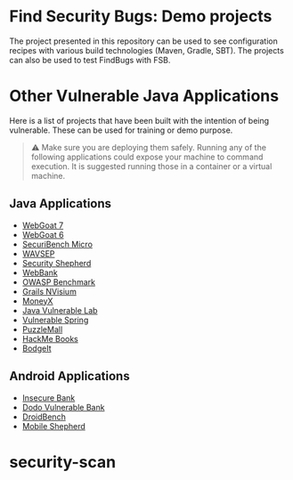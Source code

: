 
# Find Security Bugs: Demo projects

The project presented in this repository can be used to see configuration recipes with various build technologies (Maven, Gradle, SBT). The projects can also be used to test FindBugs with FSB.

# Other Vulnerable Java Applications

Here is a list of projects that have been built with the intention of being vulnerable. These can be used for training or demo purpose.

> :warning: Make sure you are deploying them safely. Running any of the following applications could expose your machine to command execution. It is suggested running those in a container or a virtual machine.

## Java Applications

 - [WebGoat 7](https://github.com/WebGoat/WebGoat)
 - [WebGoat 6](https://github.com/WebGoat/WebGoat-Legacy)
 - [SecuriBench Micro](https://github.com/too4words/securibench-micro)
 - [WAVSEP](https://github.com/sectooladdict/wavsep)
 - [Security Shepherd](https://www.owasp.org/index.php/OWASP_Security_Shepherd)
 - [WebBank](https://github.com/pentestingforfunandprofit/webbank)
 - [OWASP Benchmark](https://www.owasp.org/index.php/Benchmark)
 - [Grails NVisium](https://github.com/nVisium/grails-nV)
 - [MoneyX](https://github.com/nVisium/MoneyX)
 - [Java Vulnerable Lab](https://github.com/CSPF-Founder/JavaVulnerableLab)
 - [Vulnerable Spring](https://github.com/CSPF-Founder/VulnerableSpring)
 - [PuzzleMall](https://code.google.com/archive/p/puzzlemall/)
 - [HackMe Books](http://www.mcafee.com/us/downloads/free-tools/hacmebooks.aspx)
 - [BodgeIt](https://github.com/psiinon/bodgeit)

## Android Applications

 - [Insecure Bank](https://github.com/dineshshetty/Android-InsecureBankv2)
 - [Dodo Vulnerable Bank](https://github.com/CSPF-Founder/DodoVulnerableBank)
 - [DroidBench](https://github.com/secure-software-engineering/DroidBench)
 - [Mobile Shepherd](https://github.com/OWASP/SecurityShepherd/tree/dev/MobileShepherd)
# security-scan
